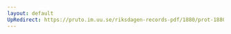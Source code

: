 ```yaml
---
layout: default
UpRedirect: https://pruto.im.uu.se/riksdagen-records-pdf/1880/prot-1880--ak--011/prot-1880--ak--011_025.pdf
---
```

